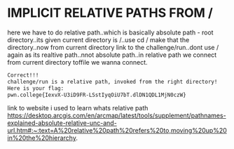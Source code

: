 # IMPLICIT RELATIVE PATHS FROM /
here we have to do relative path..which is basically absolute path - root directory..its given current 
directory is /..use cd / make that the directory..now from current directory link to the challenge/run..dont use / again as
its realtive path..nnot absolute path..in relative path we connect from current directory toffile we wanna connect.
```bash
Correct!!!
challenge/run is a relative path, invoked from the right directory!
Here is your flag:
pwn.college{IexvX-U3iD9FR-LSstIyqOiU7bT.dlDN1QDL1MjN0czW}
```
link to website i used to learn whats relative path
https://desktop.arcgis.com/en/arcmap/latest/tools/supplement/pathnames-explained-absolute-relative-unc-and-url.htm#:~:text=A%20relative%20path%20refers%20to,moving%20up%20in%20the%20hierarchy.
